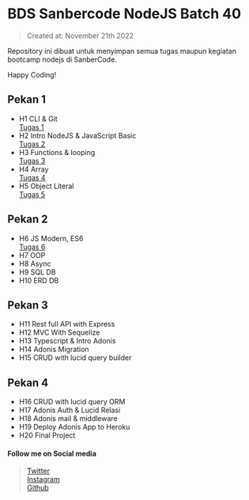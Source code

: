 # BDS Sanbercode NodeJS Batch 40

> Created at: November 21th 2022

Repository ini dibuat untuk menyimpan semua tugas maupun kegiatan bootcamp nodejs di SanberCode.

Happy Coding!

## Pekan 1

- H1 CLI & Git  
  [Tugas 1](https://gitlab.com/badrudin.dev/bds-sanbercode-nodejs-batch-40/-/tree/main/Tugas%20Hari%201%20Git)
- H2 Intro NodeJS & JavaScript Basic  
  [Tugas 2](https://gitlab.com/badrudin.dev/bds-sanbercode-nodejs-batch-40/-/tree/main/Tugas%20Hari%202%20Intro%20Nodejs)
- H3 Functions & looping  
  [Tugas 3](https://gitlab.com/badrudin.dev/bds-sanbercode-nodejs-batch-40/-/tree/main/Tugas%20Hari%203%20Functions%20%26%20looping)
- H4 Array  
  [Tugas 4](https://gitlab.com/badrudin.dev/bds-sanbercode-nodejs-batch-40/-/tree/main/Tugas%20Hari%204%20Array)
- H5 Object Literal  
  [Tugas 5](https://gitlab.com/badrudin.dev/bds-sanbercode-nodejs-batch-40/-/tree/main/Tugas%20Hari%205%20Object%20literal)

## Pekan 2

- H6 JS Modern, ES6  
  [Tugas 6](https://gitlab.com/badrudin.dev/bds-sanbercode-nodejs-batch-40/-/tree/main/Tugas%20Hari%206%20ES6)
- H7 OOP
- H8 Async
- H9 SQL DB
- H10 ERD DB

## Pekan 3

- H11 Rest full API with Express
- H12 MVC With Sequelize
- H13 Typescript & Intro Adonis
- H14 Adonis Migration
- H15 CRUD with lucid query builder

## Pekan 4

- H16 CRUD with lucid query ORM
- H17 Adonis Auth & Lucid Relasi
- H18 Adonis mail & middleware
- H19 Deploy Adonis App to Heroku
- H20 Final Project

#### Follow me on Social media

> [Twitter](https://twitter.com/demonkit3)  
> [Instagram](https://www.instagram.com/b.y.dru/)  
> [Github](https://www.github.com/bdrudin/)
